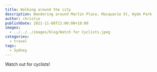 ```yaml
---
title: Walking around the city
description: Wandering around Martin Place, Macquarie St, Hyde Park
author: christie
publishDate: 2021-11-08T11:00:00+10:00
images:
  - ../../../images/blog/Watch for Cyclists.jpeg
categories:
  - travel
tags:
  - Sydney
---
```

Watch out for cyclists!
